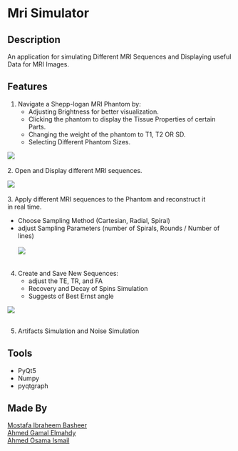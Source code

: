 # Mri Simulator

## Description
An application for simulating Different MRI Sequences and Displaying useful Data for MRI Images.

## Features
1. Navigate a Shepp-logan MRI Phantom by:
   * Adjusting Brightness for better visualization.
   * Clicking the phantom to display the Tissue Properties of certain Parts.
   * Changing the weight of the phantom to T1, T2 OR SD.
   * Selecting Different Phantom Sizes.

![](https://imgur.com/vFXWyFG.gif)
    <br><br>
2. Open and Display different MRI sequences.

![](https://imgur.com/PoTU53y.gif)
   <br><br>
3. Apply different MRI sequences to the Phantom and reconstruct it <br> in real time.
   * Choose Sampling Method (Cartesian, Radial, Spiral)
   * adjust Sampling Parameters (number of Spirals, Rounds / Number of lines) <br><br>
![](https://imgur.com/USjCH4R.gif)
   <br><br>
4. Create and Save New Sequences:
   * adjust the TE, TR, and FA
   * Recovery and Decay of Spins Simulation
   * Suggests of Best Ernst angle

![](https://imgur.com/NSAuaux.gif)
   <br><br>

5. Artifacts Simulation and Noise Simulation

## Tools
* PyQt5
* Numpy
* pyqtgraph

## Made By
[Mostafa Ibraheem Basheer](https://github.com/Mostafa-Ibraheem-basheer)<br>
[Ahmed Gamal Elmahdy](https://github.com/Ahmed-gamal-elmahdy)<br>
[Ahmed Osama Ismail](https://github.com/ahmedosamaismail)<br>
